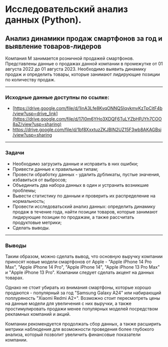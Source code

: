 # Исследовательский анализ данных (Python).

## Анализ динамики продаж смартфонов за год и выявление товаров-лидеров
Компания М занимается розничной продажей смартфонов. Представлены данные о продажах данной компании в промежутке от 01 августа 2022 до 01 августа 2023. Необходимо выявить динамику продаж и определить товары, которые занимают лидирующие позиции по количеству продаж.

---

### Исходные данные доступны по ссылке:
- [https://drive.google.com/file/d/1inA3Lfe8KvqONNQSIqykmvKzTpCitF4b/view?usp=drive_link](https://drive.google.com/file/d/17I0m6YHo3XDQF6TuLYZbHPJYh7COO8aZ/view?usp=sharing)
- https://drive.google.com/file/d/1bf8XxxtuzZKJBIN2UZ15F3wb8AKAGBsj/view?usp=sharing
---

### Задачи
* Необходимо загрузить данные и исправить в них ошибки;
* Привести данные к правильным типам;
* Провести обработку данных - удалить дубликаты, пустые значения, избавиться от выбросов;
* Объединить два набора данных в один и устранить возникшие проблемы;
* Вывести статистику по данным и проверить их распределение на нормальность;
* Провести исследоватьский анализ данных: определить динамику продаж в течение года, найти позиции товаров, которые занимают лидирующие позиции по продажам, а также рассчитать продуктовые метрики;
* Сделать выводы.

---

### Выводы
Таким образом, можно сделать вывод, что основную выручку компании приносят новые модели смартфонов от Apple - "Apple iPhone 14 Pro Max", "Apple iPhone 14 Pro", "Apple iPhone 14", "Apple iPhone 13 Pro Max" и "Apple iPhone 13 Pro". Компании следует сделать акцент на данных товарах.

Однако не стоит убирать из внимания смартфоны, которые хорошо продаются - популярный за год "Samsung Galaxy A24" или набирающий поплуряность "Xiaomi Redmi A2+". Возможно стоит пересмотреть цены на данные модели для увеличения с них выручки, а также простимулировать продажи менее популярных моделей посредством рекламных компаний и акций.

Компании рекомендуется продолжать сбор данных, а также расширить метрики наблюдения для возможности проведения более глубокого анализа, который позволит увеличить финансовые показатели компании.
